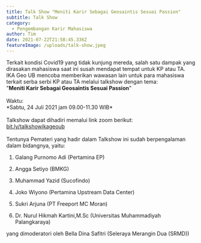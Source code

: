 ```yaml
---
title: Talk Show "Meniti Karir Sebagai Geosaintis Sesuai Passion"
subtitle: Talk Show
category:
  - Pengembangan Karir Mahasiswa
author: Tim
date: 2021-07-22T21:58:45.336Z
featureImage: /uploads/talk-show.jpeg
---
```

Terkait kondisi Covid19 yang tidak kunjung mereda, salah satu dampak yang dirasakan mahasiswa saat ini susah mendapat tempat untuk KP atau TA.\
IKA Geo UB mencoba memberikan wawasan lain untuk para mahasiswa terkait serba serbi KP atau TA melalui talkshow dengan tema:\
"**Meniti Karir Sebagai Geosaintis Sesuai Passion**"\
\
Waktu:\
\*Sabtu, 24 Juli 2021 jam 09.00-11.30 WIB\*\
\
Talkshow dapat dihadiri memalui link zoom berikut:\
[bit.ly/talkshowikageoub](bit.ly/talkshowikageoub)\
\
Tentunya Pemateri yang hadir dalam Talkshow ini sudah berpengalaman dalam bidangnya, yaitu:

1. Galang Purnomo Adi (Pertamina EP)

2. Angga Setiyo (BMKG)

3. Muhammad Yazid (Sucofindo)

4. Joko Wiyono (Pertamina Upstream Data Center)

5. Sukri Arjuna (PT Freeport MC Moran) 

6. Dr. Nurul Hikmah Kartini,M.Sc (Universitas Muhammadiyah Palangkaraya) 

yang dimoderatori oleh Bella Dina Safitri (Seleraya Merangin Dua (SRMD))